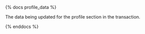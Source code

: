 {% docs profile_data %}

The data being updated for the profile section in the transaction.

{% enddocs %}